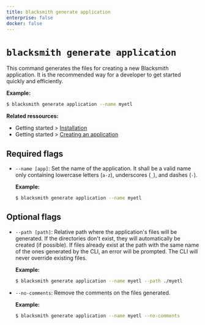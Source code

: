 ```yaml
---
title: blacksmith generate application
enterprise: false
docker: false
---
```


# `blacksmith generate application`

This command generates the files for creating a new Blacksmith application. It is
the recommended way for a developer to get started quickly and efficiently.

**Example:**
```bash
$ blacksmith generate application --name myetl

```

**Related ressources:**
- Getting started >
  [Installation](/blacksmith/introduction/start/install)
- Getting started >
  [Creating an application](/blacksmith/introduction/start/create)

## Required flags

- `--name [app]`: Set the name of the application. It shall be a valid name only
  containing lowercase letters (`a-z`), underscores (`_`), and dashes (`-`).

  **Example:**
  ```bash
  $ blacksmith generate application --name myetl

  ```

## Optional flags

- `--path [path]`: Relative path where the application's files will be generated.
  If the directories don't exist, they will automatically be created (if possible).
  If files already exist at the path with the same name of the ones generated by
  the CLI, an error will be prompted. The CLI will never override existing files.

  **Example:**
  ```bash
  $ blacksmith generate application --name myetl --path ./myetl

  ```

- `--no-comments`: Remove the comments on the files generated.

  **Example:**
  ```bash
  $ blacksmith generate application --name myetl --no-comments

  ```
